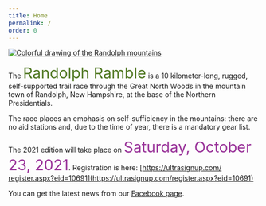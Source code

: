 ```yaml
---
title: Home
permalink: /
order: 0
---
```

[![Colorful drawing of the Randolph mountains](/images/header-image-news.png)](https://www.facebook.com/randolphramblerace/)

The <span style="font-size: 30px; color: #507822;">
Randolph Ramble</span> is a 10 kilometer-long, rugged, self-supported trail race through the Great North Woods in the mountain town of Randolph, New Hampshire, at the base of the Northern Presidentials.

The race places an emphasis on self-sufficiency in the mountains: there are no aid stations and, due to the time of year, there is a mandatory gear list.

The 2021 edition will take place on <span style="font-size: 30px; color: #993399;">Saturday, October 23, 2021</span>. Registration is here:  [https://ultrasignup.com/​register.aspx?eid=10691](https://ultrasignup.com/register.aspx?eid=10691) 

You can get the latest news from our [Facebook page](https://www.facebook.com/randolphramblerace/).